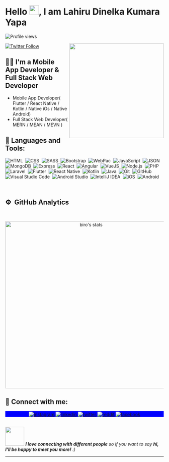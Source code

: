 <h1 align="left">Hello <img src="https://raw.githubusercontent.com/kaueMarques/kaueMarques/master/hi.gif" width="30px">, I am Lahiru Dinelka Kumara Yapa</h1>
<p align="left"> <img src="https://komarev.com/ghpvc/?username=devlahirudinelka&color=blueviolet" alt="Profile views" /> </p>
<img align="right" width="300em" height="300em" src="https://github.com/birobirobiro/birobirobiro/blob/master/animation_500_kv8i962g.gif?raw=true"/>

[![Twitter Follow](https://img.shields.io/twitter/follow/LahiruYapa2?color=1DA1F2&logo=twitter&style=for-the-badge)](https://twitter.com/LahiruYapa2)

## :man_technologist: I'm a Mobile App Developer & Full Stack Web Developer
- Mobile App Developer( Flutter / React Native / Kotlin / Native iOs / Native Android)<be />
- Full Stack Web Developer( MERN / MEAN / MEVN )
 

## :1st_place_medal: Languages and Tools:

![HTML](https://img.shields.io/badge/-HTML-05122A?style=flat-square&logo=HTML5)&nbsp;
![CSS](https://img.shields.io/badge/-CSS-05122A?style=flat-square&logo=CSS3&logoColor=1572B6)&nbsp;
![SASS](https://img.shields.io/badge/-SASS-05122A?style=flat-square&logo=SASS&logoColor=1572B6)&nbsp;
![Bootstrap](https://img.shields.io/badge/-Bootstrap-05122A?style=flat-square&logo=Bootstrap&logoColor=1572B6)&nbsp;
![WebPac](https://img.shields.io/badge/-Bootstrap-05122A?style=flat-square&logo=Bootstrap&logoColor=1572B6)&nbsp;
![JavaScript](https://img.shields.io/badge/-JavaScript-05122A?style=flat-square&logo=javascript)&nbsp;
![JSON](https://img.shields.io/badge/-JSON-05122A?style=flat-square&logo=JSON)&nbsp;
![MongoDB](https://img.shields.io/badge/-MondoDB-05122A?style=flat-square&logo=MongoDB)&nbsp;
![Express](https://img.shields.io/badge/-Express-05122A?style=flat-square&logo=Express)&nbsp;
![React](https://img.shields.io/badge/-React-05122A?style=flat-square&logo=react)&nbsp;
![Angular](https://img.shields.io/badge/-Angular-05122A?style=flat-square&logo=Angular)&nbsp;
![VueJS](https://img.shields.io/badge/-Vue.JS-05122A?style=flat-square&logo=Vue.JS)&nbsp;
![Node.js](https://img.shields.io/badge/-Node.js-05122A?style=flat-square&logo=node.js)&nbsp;
![PHP](https://img.shields.io/badge/-PHP-05122A?style=flat-square&logo=PHP)&nbsp;
![Laravel](https://img.shields.io/badge/-Laravel-05122A?style=flat-square&logo=Laravel)&nbsp;
![Flutter](https://img.shields.io/badge/-Flutter-05122A?style=flat-square&logo=FLutter)&nbsp;
![React Native](https://img.shields.io/badge/-React%20Native-05122A?style=flat-square&logo=react)&nbsp;
![Kotlin](https://img.shields.io/badge/-Kotlin-05122A?style=flat-square&logo=Kotlin)&nbsp;
![Java](https://img.shields.io/badge/-Java-05122A?style=flat-square&logo=Java&logoColor=1572B6)&nbsp;
![Git](https://img.shields.io/badge/-Git-05122A?style=flat-square&logo=git)&nbsp;
![GitHub](https://img.shields.io/badge/-GitHub-05122A?style=flat-square&logo=github)&nbsp;
![Visual Studio Code](https://img.shields.io/badge/-Visual%20Studio%20Code-05122A?style=flat-square&logo=visual-studio-code&logoColor=007ACC)&nbsp;
![Android Studio](https://img.shields.io/badge/-Android%20Studio-05122A?style=flat-square&logo=AndroidStudio)&nbsp;
![IntelliJ IDEA](https://img.shields.io/badge/-IntelliJ%20IDEA-05122A?style=flat-square&logo=IntelliJIDEA)&nbsp;
![iOS](https://img.shields.io/badge/-iOS-05122A?style=flat-square&logo=Apple)&nbsp;
![Android](https://img.shields.io/badge/-Android-05122A?style=flat-square&logo=Android)&nbsp;

<br />

## ⚙️ &nbsp;GitHub Analytics
<br>

<p align="center">
<img width="530em" src="https://github-readme-stats.vercel.app/api?username=devlahirudinelka&show_icons=true&theme=nightowl" alt="biro's stats"/>
</p>


## :link: Connect with me:

<p align="center" style="background:blue">
  <a href="https://www.instagram.com/lahirud.k.yapa/" target="_blank">
 <img align="center" src="https://img.shields.io/badge/-lahirud.k.yapa-05122A?style=flat&logo=instagram" alt="instagram"/>
</a>
<a href="https://www.linkedin.com/in/lahiru-yapa/" target="_blank">
  <img align="center" src="https://img.shields.io/badge/-lahiruyapa-05122A?style=flat&logo=linkedin" alt="linkedin"/>
</a>
 <a href="https://twitter.com/LahiruYapa2" target="_blank">
  <img align="center" src="https://img.shields.io/badge/-LahiruYapa2-05122A?style=flat&logo=twitter" alt="twitter"/>
</a>
 <a href="https://www.reddit.com/user/lahiru_d_k_yapa" target="_blank">
  <img align="center" src="https://img.shields.io/badge/-lahiru_d_k_yapa-05122A?style=flat&logo=reddit" alt="reddit"/>
</a>
 <a href="https://www.facebook.com/lahiru.yapa.10/" target="_blank">
  <img align="center" src="https://img.shields.io/badge/-lahiru.yapa.10-05122A?style=flat&logo=facebook" alt="facebook"/>
</a>
</p>

<br />
<img src="https://media.giphy.com/media/LnQjpWaON8nhr21vNW/giphy.gif" width="60"> <em><b>I love connecting with different people</b> so if you want to say <b>hi, I'll be happy to meet you more!</b> :)</em>



---

[html5]: https://en.wikipedia.org/wiki/HTML5
[vscode]: https://code.visualstudio.com/
[twitter]: https://twitter.com/LahiruYapa2
[instagram]: https://www.instagram.com/lahirud.k.yapa/
[linkedin]: https://www.linkedin.com/in/lahiru-yapa/
[reddit]: https://www.reddit.com/user/lahiru_d_k_yapa
[facebook]: https://www.facebook.com/lahiru.yapa.10/


